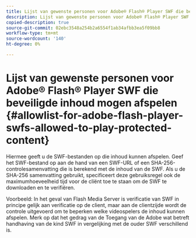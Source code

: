 ```yaml
---
title: Lijst van gewenste personen voor Adobe® Flash® Player SWF die beveiligde inhoud mogen afspelen
description: Lijst van gewenste personen voor Adobe® Flash® Player SWF die beveiligde inhoud mogen afspelen
copied-description: true
source-git-commit: 02ebc3548a254b2a6554f1ab34afbb3ea5f09bb8
workflow-type: tm+mt
source-wordcount: '140'
ht-degree: 0%

---
```


# Lijst van gewenste personen voor Adobe® Flash® Player SWF die beveiligde inhoud mogen afspelen {#allowlist-for-adobe-flash-player-swfs-allowed-to-play-protected-content}

Hiermee geeft u de SWF-bestanden op die inhoud kunnen afspelen. Geef het SWF-bestand op aan de hand van een SWF-URL of een SHA-256-controlesamenvatting die is berekend met de inhoud van de SWF. Als u de SHA-256 samenvatting gebruikt, specificeert deze gebruiksregel ook de maximumhoeveelheid tijd voor de cliënt toe te staan om de SWF te downloaden en te verifiëren.

Voorbeeld: In het geval van Flash Media Server is verificatie van SWF in principe gelijk aan verificatie op de client, maar aan de clientzijde wordt de controle uitgevoerd om te beperken welke videospelers de inhoud kunnen afspelen. Merk op dat het gedrag van de Toegang van de Adobe wat betreft handhaving van de kind SWF in vergelijking met de ouder SWF verschillend is.
